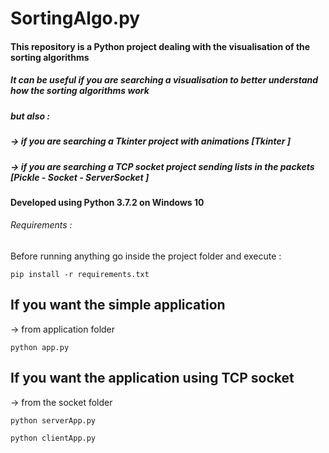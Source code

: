 # SortingAlgo.py

#### This repository is a Python project dealing with the visualisation of the sorting algorithms

##### It can be useful if you are searching a visualisation to better understand how the sorting algorithms work
##### but also  : 
##### → if you are searching a Tkinter project with animations [Tkinter ] 
##### → if you are searching a TCP socket project sending lists in the packets [Pickle - Socket - ServerSocket ]

#### Developed using Python 3.7.2 on Windows 10

###### Requirements :
Before running anything go inside the project folder and execute : 

	pip install -r requirements.txt

## If you want the simple application
 → from application folder

	python app.py

## If you want the application using TCP socket 
 → from the socket folder

	python serverApp.py

	python clientApp.py 
